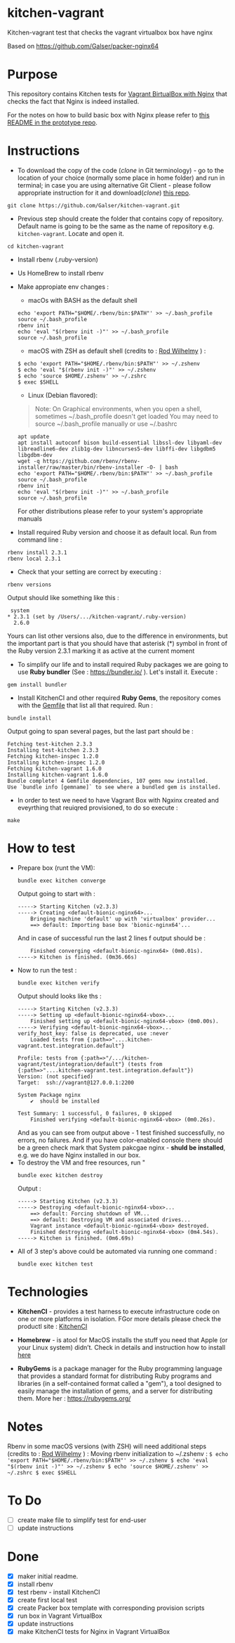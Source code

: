 # kitchen-vagrant
Kitchen-vagrant test that checks the vagrant virtualbox box have nginx

Based on https://github.com/Galser/packer-nginx64

# Purpose

This repository contains Kitchen tests for [Vagrant BirtualBox with Nginx](https://github.com/Galser/packer-nginx64) that checks the fact that Nginx is indeed installed.

For the notes on how to build basic box with Nginx please refer to [this README in the prototype repo](https://github.com/Galser/packer-nginx64/blob/master/README.md). 

# Instructions

- To download the copy of the code (*clone* in Git terminology) - go to the location of your choice (normally some place in home folder) and run in terminal; in case you are using alternative Git Client - please follow appropriate instruction for it and download(*clone*) [this repo](https://github.com/Galser/kitchen-vagrant.git). 
```
git clone https://github.com/Galser/kitchen-vagrant.git
```

- Previous step should create the folder that contains copy of repository. Default name is going to be the same as the name of repository e.g. `kitchen-vagrant`. Locate and open it.
```
cd kitchen-vagrant
```
- Install rbenv (.ruby-version) 
- Us HomeBrew to install rbenv
- Make appropiate env changes :
    - macOs with BASH as the default  shell
    ```
    echo 'export PATH="$HOME/.rbenv/bin:$PATH"' >> ~/.bash_profile
    source ~/.bash_profile
    rbenv init
    echo 'eval "$(rbenv init -)"' >> ~/.bash_profile
    source ~/.bash_profile
    ```
    - macOS with ZSH as default shell (credits to :  [Rod Wilhelmy](https://coderwall.com/wilhelmbot) ) :
    ```
    $ echo 'export PATH="$HOME/.rbenv/bin:$PATH"' >> ~/.zshenv
    $ echo 'eval "$(rbenv init -)"' >> ~/.zshenv
    $ echo 'source $HOME/.zshenv' >> ~/.zshrc
    $ exec $SHELL
    ```
    - Linux (Debian flavored):

    > Note: On Graphical environments, when you open a shell, sometimes ~/.bash_profile doesn't get loaded You may need to source ~/.bash_profile manually or use ~/.bashrc
    ```
    apt update
    apt install autoconf bison build-essential libssl-dev libyaml-dev libreadline6-dev zlib1g-dev libncurses5-dev libffi-dev libgdbm5 libgdbm-dev
    wget -q https://github.com/rbenv/rbenv-installer/raw/master/bin/rbenv-installer -O- | bash
    echo 'export PATH="$HOME/.rbenv/bin:$PATH"' >> ~/.bash_profile
    source ~/.bash_profile
    rbenv init
    echo 'eval "$(rbenv init -)"' >> ~/.bash_profile
    source ~/.bash_profile
    ```
    
    For other distributions please refer to your system's appropriate manuals 

- Install required Ruby version and choose it as default local. Run from command line : 
```
rbenv install 2.3.1
rbenv local 2.3.1
```
- Check that your setting are correct by executing :
```
rbenv versions
```
Output should like something like this : 
```
 system
* 2.3.1 (set by /Users/.../kitchen-vagrant/.ruby-version)
  2.6.0
```
Yours can list other versions also, due to the difference in environments, but the important part is that you should have that asterisk (*) symbol in front of the Ruby version 2.3.1 marking it as active at the current moment
- To simplify our life and to install required Ruby packages we are going to use **Ruby bundler** (See : https://bundler.io/ ). Let's install it. Execute : 
```
gem install bundler
```
- Install KitchenCI and other required **Ruby Gems**, the repository comes with the [Gemfile](Gemfile) that list all that required. Run :
```
bundle install
```
Output going to span several pages, but the last part should be : 
```
Fetching test-kitchen 2.3.3
Installing test-kitchen 2.3.3
Fetching kitchen-inspec 1.2.0
Installing kitchen-inspec 1.2.0
Fetching kitchen-vagrant 1.6.0
Installing kitchen-vagrant 1.6.0
Bundle complete! 4 Gemfile dependencies, 107 gems now installed.
Use `bundle info [gemname]` to see where a bundled gem is installed.
```
- In order to test we need to have Vagrant Box with Ngxinx created and eveyrthing that reuiqred provisioned, to do so execute : 
```
make
```

# How to test

- Prepare box (runt the VM):
    ```
    bundle exec kitchen converge
    ```
    Output going to start with :
    ```
    -----> Starting Kitchen (v2.3.3)
    -----> Creating <default-bionic-nginx64>...
        Bringing machine 'default' up with 'virtualbox' provider...
        ==> default: Importing base box 'bionic-nginx64'...
    ```
    And in case of successful run the last 2 lines f output should be : 
    ```
        Finished converging <default-bionic-nginx64> (0m0.01s).
    -----> Kitchen is finished. (0m36.66s)
    ```
- Now to run the test : 
    ```
    bundle exec kitchen verify
    ```
    Output should looks like ths : 
    ```
    -----> Starting Kitchen (v2.3.3)
    -----> Setting up <default-bionic-nginx64-vbox>...
        Finished setting up <default-bionic-nginx64-vbox> (0m0.00s).
    -----> Verifying <default-bionic-nginx64-vbox>...
    verify_host_key: false is deprecated, use :never
        Loaded tests from {:path=>"....kitchen-vagrant.test.integration.default"} 

    Profile: tests from {:path=>"/.../kitchen-vagrant/test/integration/default"} (tests from {:path=>"....kitchen-vagrant.test.integration.default"})
    Version: (not specified)
    Target:  ssh://vagrant@127.0.0.1:2200

    System Package nginx
        ✔  should be installed

    Test Summary: 1 successful, 0 failures, 0 skipped
        Finished verifying <default-bionic-nginx64-vbox> (0m0.26s).
    ```
    And as you can see from output above - 1 test finished successfully, no errors, no failures. And if you have color-enabled console there should be a green check mark that 
    System pakcgae nginx - **shuld be installed**, e.g. we do have Nginx installed in our box.
- To destroy the VM and free resources, run "
    ```
    bundle exec kitchen destroy
    ```
    Output :
    ```
    -----> Starting Kitchen (v2.3.3)
    -----> Destroying <default-bionic-nginx64-vbox>...
        ==> default: Forcing shutdown of VM...
        ==> default: Destroying VM and associated drives...
        Vagrant instance <default-bionic-nginx64-vbox> destroyed.
        Finished destroying <default-bionic-nginx64-vbox> (0m4.54s).
    -----> Kitchen is finished. (0m6.69s)
    ```
- All of 3 step's above could be automated via running one command : 
    ```
    bundle exec kitchen test
    ```



# Technologies

- **KitchenCI** - provides a test harness to execute infrastructure code on one or more platforms in isolation. FGor more details please check the productl site : [KitchenCI](https://kitchen.ci/)

- **Homebrew** - is atool for MacOS installs the stuff you need that Apple (or your Linux system) didn’t. Check in details and instruction how to install [here](https://brew.sh/)

- **RubyGems** is a package manager for the Ruby programming language that provides a standard format for distributing Ruby programs and libraries (in a self-contained format called a "gem"), a tool designed to easily manage the installation of gems, and a server for distributing them. More her : https://rubygems.org/


# Notes

Rbenv in some macOS versions (with ZSH) will need additional steps (credits to :  [Rod Wilhelmy](https://coderwall.com/wilhelmbot) ) : 
Moving rbenv initialization to ~/.zshenv : 
    ```
    $ echo 'export PATH="$HOME/.rbenv/bin:$PATH"' >> ~/.zshenv
    $ echo 'eval "$(rbenv init -)"' >> ~/.zshenv
    $ echo 'source $HOME/.zshenv' >> ~/.zshrc
    $ exec $SHELL
    ```

# To Do

- [ ] create make file to simplify test for end-user
- [ ] update instructions

# Done

- [x] maker initial readme.
- [X] install rbenv
- [X] test rbenv - install KitchenCI
- [x] create first local test
- [x] create Packer box template with corresponding provision scripts
- [x] run box in Vagrant VirtualBox
- [x] update instructions
- [x] make KitchenCI tests for Nginx in Vagrant VirtualBox

